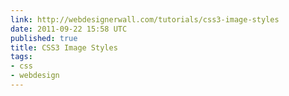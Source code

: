 ```yaml
---
link: http://webdesignerwall.com/tutorials/css3-image-styles
date: 2011-09-22 15:58 UTC
published: true
title: CSS3 Image Styles
tags:
- css
- webdesign
---
```




